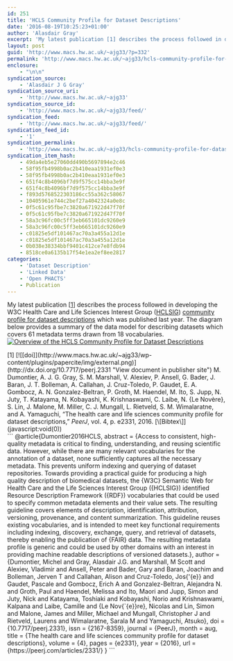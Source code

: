 ```yaml
---
id: 251
title: 'HCLS Community Profile for Dataset Descriptions'
date: '2016-08-19T10:25:23+01:00'
author: 'Alasdair Gray'
excerpt: 'My latest publication [1] describes the process followed in developing the W3C Health Care and Life Sciences Interest Group (HCLSIG) community profile for dataset descriptions&nbsp;which was published last year. The diagram below provides a summary of the data model for describing datasets which covers 61 metadata terms drawn from 18 vocabularies. [1] M. Dumontier, A. [&hellip;]'
layout: post
guid: 'http://www.macs.hw.ac.uk/~ajg33/?p=332'
permalink: 'http://www.macs.hw.ac.uk/~ajg33/hcls-community-profile-for-dataset-descriptions/'
enclosure:
    - "\n\n"
syndication_source:
    - 'Alasdair J G Gray'
syndication_source_uri:
    - 'http://www.macs.hw.ac.uk/~ajg33'
syndication_source_id:
    - 'http://www.macs.hw.ac.uk/~ajg33/feed/'
syndication_feed:
    - 'http://www.macs.hw.ac.uk/~ajg33/feed/'
syndication_feed_id:
    - '1'
syndication_permalink:
    - 'http://www.macs.hw.ac.uk/~ajg33/hcls-community-profile-for-dataset-descriptions/'
syndication_item_hash:
    - 49da4eb5e27060dd490b5697894e2c46
    - 58f95fb4998b0ac2b410eaa1931ef0e3
    - 58f95fb4998b0ac2b410eaa1931ef0e3
    - 651f4c8b4096bf7d9f575cc14bba3e9f
    - 651f4c8b4096bf7d9f575cc14bba3e9f
    - f893d5768522303186cc55a362c58067
    - 10405961e744c2bef27a4042324a0e8c
    - 0f5c61c95fbe7c3820a671922d47f70f
    - 0f5c61c95fbe7c3820a671922d47f70f
    - 58a3c96fc00c5ff3eb665101dc9260e9
    - 58a3c96fc00c5ff3eb665101dc9260e9
    - c01825e5df101467ac70a3a455a12d1e
    - c01825e5df101467ac70a3a455a12d1e
    - 0b038e38334bbf9401c412ce7e8fdb94
    - 8518ce0a6135b17f54e1ea2ef8ee2817
categories:
    - 'Dataset Description'
    - 'Linked Data'
    - 'Open PHACTS'
    - Publication
---
```


My latest publication \[[1](http://www.macs.hw.ac.uk/~ajg33/hcls-community-profile-for-dataset-descriptions/#paperkey_1)\] describes the process followed in developing the W3C Health Care and Life Sciences Interest Group ([HCLSIG](https://www.w3.org/blog/hcls/)) [community profile for dataset descriptions](https://www.w3.org/TR/hcls-dataset/) which was published last year. The diagram below provides a summary of the data model for describing datasets which covers 61 metadata terms drawn from 18 vocabularies.[![Overview of the HCLS Community Profile for Dataset Descriptions](http://www.macs.hw.ac.uk/~ajg33/wp-content/uploads/2016/08/hcls-overview.png)](http://www.macs.hw.ac.uk/~ajg33/wp-content/uploads/2016/08/hcls-overview.png)

<div class="papercite_entry" id="paperkey_1">[1] [![[doi]](http://www.macs.hw.ac.uk/~ajg33/wp-content/plugins/papercite/img/external.png)](http://dx.doi.org/10.7717/peerj.2331 "View document in publisher site") M. Dumontier, A. J. G. Gray, S. M. Marshall, V. Alexiev, P. Ansell, G. Bader, J. Baran, J. T. Bolleman, A. Callahan, J. Cruz-Toledo, P. Gaudet, E. A. Gombocz, A. N. Gonzalez-Beltran, P. Groth, M. Haendel, M. Ito, S. Jupp, N. Juty, T. Katayama, N. Kobayashi, K. Krishnaswami, C. Laibe, N. {Le Novère}, S. Lin, J. Malone, M. Miller, C. J. Mungall, L. Rietveld, S. M. Wimalaratne, and A. Yamaguchi, “The health care and life sciences community profile for dataset descriptions,” <span style="font-style: italic">PeerJ</span>, vol. 4, p. e2331, 2016.   
[\[Bibtex\]](javascript:void(0))</div><div class="papercite_bibtex" id="papercite_1_block">```
@article{Dumontier2016HCLS,
abstract = {Access to consistent, high-quality metadata is critical to finding, understanding, and reusing scientific data. However, while there are many relevant vocabularies for the annotation of a dataset, none sufficiently captures all the necessary metadata. This prevents uniform indexing and querying of dataset repositories. Towards providing a practical guide for producing a high quality description of biomedical datasets, the {W3C} Semantic Web for Health Care and the Life Sciences Interest Group ({HCLSIG}) identified Resource Description Framework ({RDF}) vocabularies that could be used to specify common metadata elements and their value sets. The resulting guideline covers elements of description, identification, attribution, versioning, provenance, and content summarization. This guideline reuses existing vocabularies, and is intended to meet key functional requirements including indexing, discovery, exchange, query, and retrieval of datasets, thereby enabling the publication of {FAIR} data. The resulting metadata profile is generic and could be used by other domains with an interest in providing machine readable descriptions of versioned datasets.},
author = {Dumontier, Michel and Gray, Alasdair J.G. and Marshall, M Scott and Alexiev, Vladimir and Ansell, Peter and Bader, Gary and Baran, Joachim and Bolleman, Jerven T and Callahan, Alison and Cruz-Toledo, Jos{'{e}} and Gaudet, Pascale and Gombocz, Erich A and Gonzalez-Beltran, Alejandra N. and Groth, Paul and Haendel, Melissa and Ito, Maori and Jupp, Simon and Juty, Nick and Katayama, Toshiaki and Kobayashi, Norio and Krishnaswami, Kalpana and Laibe, Camille and {Le Nov{`{e}}re}, Nicolas and Lin, Simon and Malone, James and Miller, Michael and Mungall, Christopher J and Rietveld, Laurens and Wimalaratne, Sarala M and Yamaguchi, Atsuko},
doi = {10.7717/peerj.2331},
issn = {2167-8359},
journal = {PeerJ},
month = aug,
title = {The health care and life sciences community profile for dataset descriptions},
volume = {4},
pages = {e2331},
year = {2016},
url = {https://peerj.com/articles/2331/}
}
```

</div>